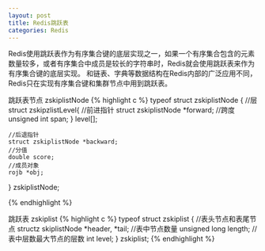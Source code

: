 ```yaml
---
layout: post
title: Redis跳跃表
categories: Redis
---
```


Redis使用跳跃表作为有序集合键的底层实现之一，如果一个有序集合包含的元素数量较多，或者有序集合中成员是较长的字符串时，Redis就会使用跳跃表来作为有序集合键的底层实现。
和链表、字典等数据结构在Redis内部的广泛应用不同，Redis只在实现有序集合键和集群节点中用到跳跃表。

跳跃表节点 zskiplistNode
{% highlight c %}
typeof struct zskiplistNode {
	//层
	struct zskipzlistLevel{
	//前进指针
	struct zskiplistNode *forward;
	//跨度
	unsigned int span;
	} level[];
	
	//后退指针
	struct zskiplistNode *backward;
	//分值
	double score;
	//成员对象
	rojb *obj;
} zskiplistNode;

{% endhighlight %}


跳跃表 zskiplist
{% highlight c %}
typeof struct zskiplist {
	//表头节点和表尾节点
	structz skiplistNode *header, *tail;
	//表中节点数量
	unsigned long length;
	//表中层数最大节点的层数
	int level;
} zskiplist;
{% endhighlight %}
